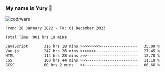 ### My name is Yury 👋 
![codrwars](https://www.codewars.com/users/litury/badges/micro) 


<!--START_SECTION:waka-->

```txt
From: 28 January 2022 - To: 01 December 2023

Total Time: 901 hrs 19 mins

JavaScript       316 hrs 18 mins >>>>>>>>>----------------   35.09 %
Vue.js           247 hrs 26 mins >>>>>>>------------------   27.45 %
HTML             114 hrs 28 mins >>>----------------------   12.70 %
CSS              100 hrs 44 mins >>>----------------------   11.18 %
SCSS             60 hrs 2 mins   >>-----------------------   06.66 %
```

<!--END_SECTION:waka-->

